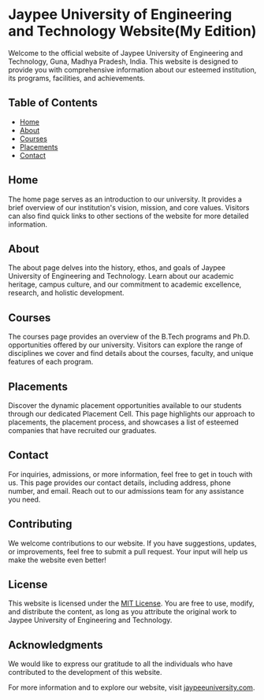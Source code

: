 # Jaypee University of Engineering and Technology Website(My Edition)

Welcome to the official website of Jaypee University of Engineering and Technology, Guna, Madhya Pradesh, India. This website is designed to provide you with comprehensive information about our esteemed institution, its programs, facilities, and achievements. 

## Table of Contents
- [Home](#home)
- [About](#about)
- [Courses](#courses)
- [Placements](#placements)
- [Contact](#contact)

## Home
The home page serves as an introduction to our university. It provides a brief overview of our institution's vision, mission, and core values. Visitors can also find quick links to other sections of the website for more detailed information.

## About
The about page delves into the history, ethos, and goals of Jaypee University of Engineering and Technology. Learn about our academic heritage, campus culture, and our commitment to academic excellence, research, and holistic development.

## Courses
The courses page provides an overview of the B.Tech programs and Ph.D. opportunities offered by our university. Visitors can explore the range of disciplines we cover and find details about the courses, faculty, and unique features of each program.

## Placements
Discover the dynamic placement opportunities available to our students through our dedicated Placement Cell. This page highlights our approach to placements, the placement process, and showcases a list of esteemed companies that have recruited our graduates.

## Contact
For inquiries, admissions, or more information, feel free to get in touch with us. This page provides our contact details, including address, phone number, and email. Reach out to our admissions team for any assistance you need.

## Contributing
We welcome contributions to our website. If you have suggestions, updates, or improvements, feel free to submit a pull request. Your input will help us make the website even better!

## License
This website is licensed under the [MIT License](LICENSE). You are free to use, modify, and distribute the content, as long as you attribute the original work to Jaypee University of Engineering and Technology.

## Acknowledgments
We would like to express our gratitude to all the individuals who have contributed to the development of this website.

For more information and to explore our website, visit [jaypeeuniversity.com](https://www.juet.ac.in/).
